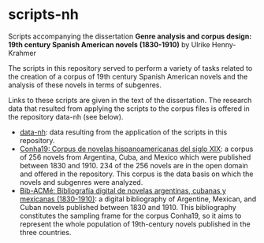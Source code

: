 # scripts-nh
Scripts accompanying the dissertation __Genre analysis and corpus design: 19th century Spanish American novels (1830-1910)__ by Ulrike Henny-Krahmer

The scripts in this repository served to perform a variety of tasks related to the creation of a corpus of 19th century Spanish American novels and the analysis of these novels in terms of subgenres.

Links to these scripts are given in the text of the dissertation. The research data that resulted from applying the scripts to the corpus files is offered in the repository data-nh (see below). 

* [data-nh](https://github.com/cligs/data-nh/): data resulting from the application of the scripts in this repository.
* [Conha19: Corpus de novelas hispanoamericanas del siglo XIX](https://github.com/cligs/conha19): a corpus of 256 novels from Argentina, Cuba, and Mexico which were published between 1830 and 1910. 234 of the 256 novels are in the open domain and offered in the repository. This corpus is the data basis on which the novels and subgenres were analyzed.
* [Bib-ACMé: Bibliografía digital de novelas argentinas, cubanas y mexicanas (1830-1910)](https://github.com/cligs/bibacme): a digital bibliography of Argentine, Mexican, and Cuban novels published between 1830 and 1910. This bibliography constitutes the sampling frame for the corpus Conha19, so it aims to represent the whole population of 19th-century novels published in the three countries.
